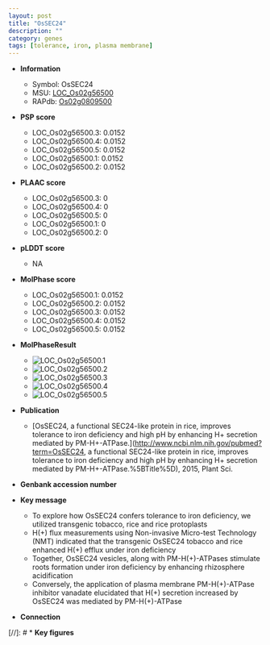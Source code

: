 ```yaml
---
layout: post
title: "OsSEC24"
description: ""
category: genes
tags: [tolerance, iron, plasma membrane]
---
```


* **Information**  
    + Symbol: OsSEC24  
    + MSU: [LOC_Os02g56500](http://rice.plantbiology.msu.edu/cgi-bin/ORF_infopage.cgi?orf=LOC_Os02g56500)  
    + RAPdb: [Os02g0809500](http://rapdb.dna.affrc.go.jp/viewer/gbrowse_details/irgsp1?name=Os02g0809500)  

* **PSP score**  
    + LOC_Os02g56500.3: 0.0152 
    + LOC_Os02g56500.4: 0.0152 
    + LOC_Os02g56500.5: 0.0152 
    + LOC_Os02g56500.1: 0.0152 
    + LOC_Os02g56500.2: 0.0152 

* **PLAAC score**  
    + LOC_Os02g56500.3: 0 
    + LOC_Os02g56500.4: 0 
    + LOC_Os02g56500.5: 0 
    + LOC_Os02g56500.1: 0 
    + LOC_Os02g56500.2: 0 

* **pLDDT score**
    + NA


* **MolPhase score**
    + LOC_Os02g56500.1: 0.0152
    + LOC_Os02g56500.2: 0.0152
    + LOC_Os02g56500.3: 0.0152
    + LOC_Os02g56500.4: 0.0152
    + LOC_Os02g56500.5: 0.0152

* **MolPhaseResult**
    + ![LOC_Os02g56500.1](https://ricepsp.github.io/pictures/LOC_Os02g/LOC_Os02g56500.1.png)
    + ![LOC_Os02g56500.2](https://ricepsp.github.io/pictures/LOC_Os02g/LOC_Os02g56500.2.png)
    + ![LOC_Os02g56500.3](https://ricepsp.github.io/pictures/LOC_Os02g/LOC_Os02g56500.3.png)
    + ![LOC_Os02g56500.4](https://ricepsp.github.io/pictures/LOC_Os02g/LOC_Os02g56500.4.png)
    + ![LOC_Os02g56500.5](https://ricepsp.github.io/pictures/LOC_Os02g/LOC_Os02g56500.5.png)

* **Publication**  
    + [OsSEC24, a functional SEC24-like protein in rice, improves tolerance to iron deficiency and high pH by enhancing H+ secretion mediated by PM-H+-ATPase.](http://www.ncbi.nlm.nih.gov/pubmed?term=OsSEC24, a functional SEC24-like protein in rice, improves tolerance to iron deficiency and high pH by enhancing H+ secretion mediated by PM-H+-ATPase.%5BTitle%5D), 2015, Plant Sci.

* **Genbank accession number**  

* **Key message**  
    + To explore how OsSEC24 confers tolerance to iron deficiency, we utilized transgenic tobacco, rice and rice protoplasts
    + H(+) flux measurements using Non-invasive Micro-test Technology (NMT) indicated that the transgenic OsSEC24 tobacco and rice enhanced H(+) efflux under iron deficiency
    + Together, OsSEC24 vesicles, along with PM-H(+)-ATPases stimulate roots formation under iron deficiency by enhancing rhizosphere acidification
    + Conversely, the application of plasma membrane PM-H(+)-ATPase inhibitor vanadate elucidated that H(+) secretion increased by OsSEC24 was mediated by PM-H(+)-ATPase

* **Connection**  

[//]: # * **Key figures**  


